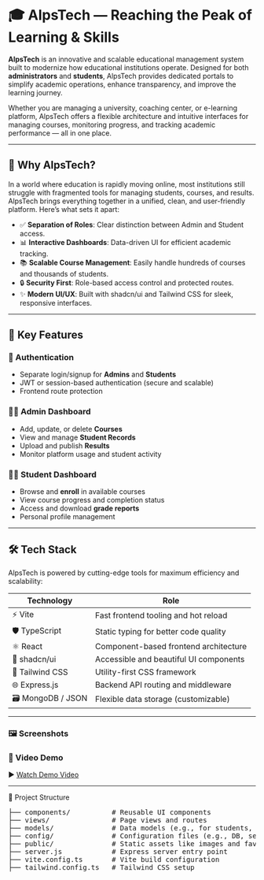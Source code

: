# 🎓 AlpsTech — Reaching the Peak of Learning & Skills

**AlpsTech** is an innovative and scalable educational management system built to modernize how educational institutions operate. Designed for both **administrators** and **students**, AlpsTech provides dedicated portals to simplify academic operations, enhance transparency, and improve the learning journey.

Whether you are managing a university, coaching center, or e-learning platform, AlpsTech offers a flexible architecture and intuitive interfaces for managing courses, monitoring progress, and tracking academic performance — all in one place.

---

## 🌟 Why AlpsTech?

In a world where education is rapidly moving online, most institutions still struggle with fragmented tools for managing students, courses, and results. AlpsTech brings everything together in a unified, clean, and user-friendly platform. Here’s what sets it apart:

- ✅ **Separation of Roles**: Clear distinction between Admin and Student access.
- 📊 **Interactive Dashboards**: Data-driven UI for efficient academic tracking.
- 📚 **Scalable Course Management**: Easily handle hundreds of courses and thousands of students.
- 🔒 **Security First**: Role-based access control and protected routes.
- ✨ **Modern UI/UX**: Built with shadcn/ui and Tailwind CSS for sleek, responsive interfaces.

---

## 🚀 Key Features

### 🔐 Authentication
- Separate login/signup for **Admins** and **Students**
- JWT or session-based authentication (secure and scalable)
- Frontend route protection

### 🧑‍💼 Admin Dashboard
- Add, update, or delete **Courses**
- View and manage **Student Records**
- Upload and publish **Results**
- Monitor platform usage and student activity

### 👨‍🎓 Student Dashboard
- Browse and **enroll** in available courses
- View course progress and completion status
- Access and download **grade reports**
- Personal profile management

---

## 🛠️ Tech Stack

AlpsTech is powered by cutting-edge tools for maximum efficiency and scalability:

| Technology         | Role                                  |
|--------------------|----------------------------------------|
| ⚡ Vite             | Fast frontend tooling and hot reload   |
| 🛡️ TypeScript      | Static typing for better code quality  |
| ⚛️ React            | Component-based frontend architecture  |
| 🎨 shadcn/ui        | Accessible and beautiful UI components |
| 💨 Tailwind CSS     | Utility-first CSS framework            |
| 🌐 Express.js       | Backend API routing and middleware     |
| 🗃️ MongoDB / JSON   | Flexible data storage (customizable)   |

---
### 🖼️ Screenshots



### 🎥 Video Demo

▶️ [Watch Demo Video](#) <!-- Replace # with your demo video link -->

---
📁 Project Structure
<pre>├── components/          # Reusable UI components
├── views/               # Page views and routes
├── models/              # Data models (e.g., for students, courses, etc.)
├── config/              # Configuration files (e.g., DB, server setup)
├── public/              # Static assets like images and favicons
├── server.js            # Express server entry point
├── vite.config.ts       # Vite build configuration
├── tailwind.config.ts   # Tailwind CSS setup <pre>

